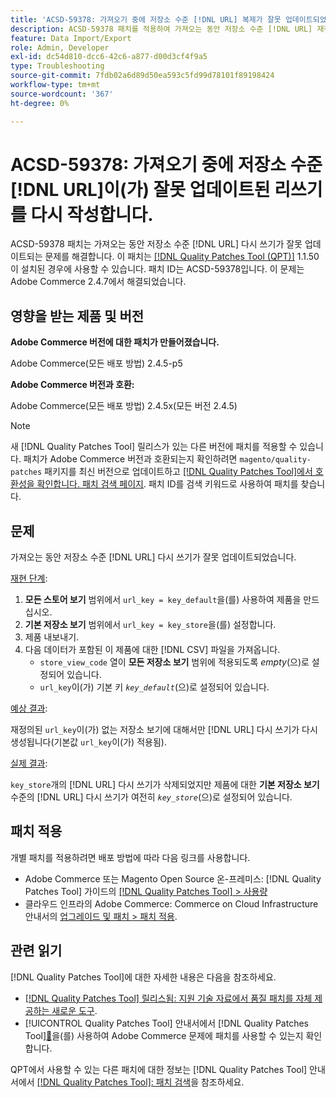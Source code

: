 ```yaml
---
title: 'ACSD-59378: 가져오기 중에 저장소 수준 [!DNL URL] 복제가 잘못 업데이트되었습니다.'
description: ACSD-59378 패치를 적용하여 가져오는 동안 저장소 수준 [!DNL URL] 재작성이 잘못 업데이트되는 Adobe Commerce 문제를 해결합니다.
feature: Data Import/Export
role: Admin, Developer
exl-id: dc54d810-dcc6-42c6-a877-d00d3cf4f9a5
type: Troubleshooting
source-git-commit: 7fdb02a6d89d50ea593c5fd99d78101f89198424
workflow-type: tm+mt
source-wordcount: '367'
ht-degree: 0%

---
```


# ACSD-59378: 가져오기 중에 저장소 수준 [!DNL URL]이(가) 잘못 업데이트된 리쓰기를 다시 작성합니다.

ACSD-59378 패치는 가져오는 동안 저장소 수준 [!DNL URL] 다시 쓰기가 잘못 업데이트되는 문제를 해결합니다. 이 패치는 [[!DNL Quality Patches Tool (QPT)]](https://experienceleague.adobe.com/en/docs/commerce-operations/tools/quality-patches-tool/quality-patches-tool-to-self-serve-quality-patches) 1.1.50이 설치된 경우에 사용할 수 있습니다. 패치 ID는 ACSD-59378입니다. 이 문제는 Adobe Commerce 2.4.7에서 해결되었습니다.

## 영향을 받는 제품 및 버전

**Adobe Commerce 버전에 대한 패치가 만들어졌습니다.**

Adobe Commerce(모든 배포 방법) 2.4.5-p5

**Adobe Commerce 버전과 호환:**

Adobe Commerce(모든 배포 방법) 2.4.5x(모든 버전 2.4.5)

>[!NOTE]
>
>새 [!DNL Quality Patches Tool] 릴리스가 있는 다른 버전에 패치를 적용할 수 있습니다. 패치가 Adobe Commerce 버전과 호환되는지 확인하려면 `magento/quality-patches` 패키지를 최신 버전으로 업데이트하고 [[!DNL Quality Patches Tool]에서 호환성을 확인합니다. 패치 검색 페이지](https://experienceleague.adobe.com/tools/commerce-quality-patches/index.html). 패치 ID를 검색 키워드로 사용하여 패치를 찾습니다.

## 문제

가져오는 동안 저장소 수준 [!DNL URL] 다시 쓰기가 잘못 업데이트되었습니다.

<u>재현 단계</u>:

1. **모든 스토어 보기** 범위에서 `url_key = key_default`을(를) 사용하여 제품을 만드십시오.
1. **기본 저장소 보기** 범위에서 `url_key = key_store`을(를) 설정합니다.
1. 제품 내보내기.
1. 다음 데이터가 포함된 이 제품에 대한 [!DNL CSV] 파일을 가져옵니다.
   * `store_view_code` 열이 **모든 저장소 보기** 범위에 적용되도록 *empty*(으)로 설정되어 있습니다.
   * `url_key`이(가) 기본 키 *`key_default`*(으)로 설정되어 있습니다.

<u>예상 결과</u>:

재정의된 `url_key`이(가) 없는 저장소 보기에 대해서만 [!DNL URL] 다시 쓰기가 다시 생성됩니다(기본값 `url_key`이(가) 적용됨).

<u>실제 결과</u>:

`key_store`개의 [!DNL URL] 다시 쓰기가 삭제되었지만 제품에 대한 **기본 저장소 보기** 수준의 [!DNL URL] 다시 쓰기가 여전히 *`key_store`*(으)로 설정되어 있습니다.

## 패치 적용

개별 패치를 적용하려면 배포 방법에 따라 다음 링크를 사용합니다.

* Adobe Commerce 또는 Magento Open Source 온-프레미스: [!DNL Quality Patches Tool] 가이드의 [[!DNL Quality Patches Tool] > 사용량](/help/tools/quality-patches-tool/usage.md)
* 클라우드 인프라의 Adobe Commerce: Commerce on Cloud Infrastructure 안내서의 [업그레이드 및 패치 > 패치 적용](https://experienceleague.adobe.com/docs/commerce-cloud-service/user-guide/develop/upgrade/apply-patches.html).

## 관련 읽기

[!DNL Quality Patches Tool]에 대한 자세한 내용은 다음을 참조하세요.

* [[!DNL Quality Patches Tool] 릴리스됨: 지원 기술 자료에서 품질 패치를 자체 제공하는 새로운 도구](https://experienceleague.adobe.com/en/docs/commerce-operations/tools/quality-patches-tool/quality-patches-tool-to-self-serve-quality-patches).
* [!UICONTROL Quality Patches Tool] 안내서에서  [!DNL Quality Patches Tool][&#128279;](/help/tools/quality-patches-tool/patches-available-in-qpt/check-patch-for-magento-issue-with-magento-quality-patches.md)을(를) 사용하여 Adobe Commerce 문제에 패치를 사용할 수 있는지 확인합니다.


QPT에서 사용할 수 있는 다른 패치에 대한 정보는 [!DNL Quality Patches Tool] 안내서에서 [[!DNL Quality Patches Tool]: 패치 검색](https://experienceleague.adobe.com/tools/commerce-quality-patches/index.html)을 참조하세요.
